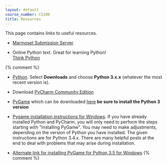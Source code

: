 ```yaml
---
layout: default
course_number: CS100
title: Resources
---
```


This page contains links to useful resources.
 
 - [Marmoset Submission Server](https://cs.ycp.edu/marmoset/)

 - Online Python text.  Great for learning Python! <br>
   [Think Python](http://greenteapress.com/thinkpython/thinkpython.html)
 
 
 {% comment %}
 - [Python](https://www.python.org). Select **Downloads** and choose **Python 3.x.x** (whatever the most recent version is).
 
 - Download [PyCharm Community Edition](http://www.jetbrains.com/pycharm/)

 - [PyGame](http://www.pygame.org/hifi.html) which can be downloaded [here](http://www.pygame.org/download.shtml) **be sure to install the Python 3 version**
 
 - [Pygame installation instructions for Windows](https://skellykiernan.wordpress.com/2015/01/04/python-pygame-install/).  If you have already installed Python and PyCharm, you will only need to perform the steps starting with "Installing PyGame".  You may need to make adjustments, depending on the version of Python you have installed.  The given instructions are for Python 3.4.x.  There are many helpful posts at the end to deal with problems that may arise during installation.
 
 - [Alternate link for installing PyGame for Python  3.5 for Windows](http://stackoverflow.com/questions/34126957/how-to-installing-pygame-for-python-3-5-via-pip)
{% comment %}

